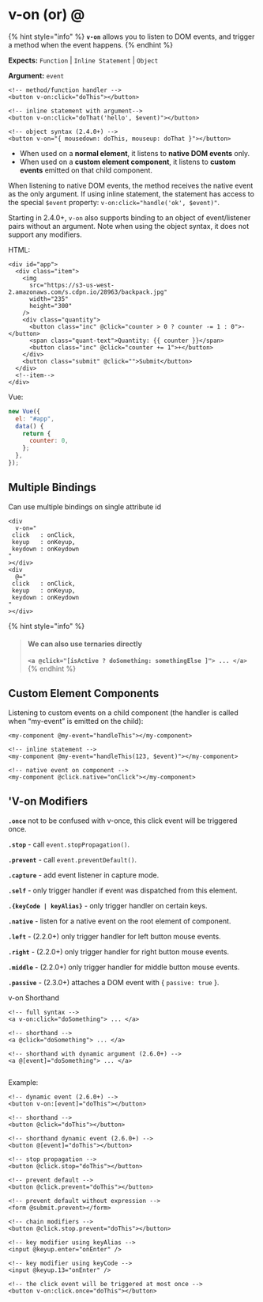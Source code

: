 # v-on \(or\) @

{% hint style="info" %}
 **`v-on`** allows you to listen to DOM events, and trigger a method when the event happens.
{% endhint %}

**Expects:** `Function` \| `Inline Statement` \| `Object`

**Argument:** `event`

```markup
<!-- method/function handler -->
<button v-on:click="doThis"></button>

<!-- inline statement with argument-->
<button v-on:click="doThat('hello', $event)"></button>

<!-- object syntax (2.4.0+) -->
<button v-on="{ mousedown: doThis, mouseup: doThat }"></button>
```

* When used on a **normal element**, it listens to **native DOM events** only. 
* When used on a **custom element component**, it listens to **custom events** emitted on that child component.

When listening to native DOM events, the method receives the native event as the only argument. If using inline statement, the statement has access to the special `$event` property: `v-on:click="handle('ok', $event)"`.

Starting in 2.4.0+, `v-on` also supports binding to an object of event/listener pairs without an argument. Note when using the object syntax, it does not support any modifiers.

HTML:

```markup
<div id="app">
  <div class="item">
    <img
      src="https://s3-us-west-2.amazonaws.com/s.cdpn.io/28963/backpack.jpg"
      width="235"
      height="300"
    />
    <div class="quantity">
      <button class="inc" @click="counter > 0 ? counter -= 1 : 0">-</button>
      <span class="quant-text">Quantity: {{ counter }}</span>
      <button class="inc" @click="counter += 1">+</button>
    </div>
    <button class="submit" @click="">Submit</button>
  </div>
  <!--item-->
</div>
```

Vue:

```javascript
new Vue({
  el: "#app",
  data() {
    return {
      counter: 0,
    };
  },
});
```

## Multiple Bindings

Can use multiple bindings on single attribute id

```markup
<div
  v-on="
 click   : onClick,
 keyup   : onKeyup,
 keydown : onKeydown
"
></div>
<div
  @="
 click   : onClick,
 keyup   : onKeyup,
 keydown : onKeydown
"
></div>
```

{% hint style="info" %}
> #### We can also use ternaries directly
>
> **`<a @click="[isActive ? doSomething: somethingElse ]"> ... </a>`**
{% endhint %}

## Custom Element Components

Listening to custom events on a child component \(the handler is called when “my-event” is emitted on the child\):

```markup
<my-component @my-event="handleThis"></my-component>

<!-- inline statement -->
<my-component @my-event="handleThis(123, $event)"></my-component>

<!-- native event on component -->
<my-component @click.native="onClick"></my-component>
```

## 'V-on Modifiers

**`.once`** not to be confused with v-once, this click event will be triggered once.

**`.stop`** - call `event.stopPropagation()`.

**`.prevent`** - call `event.preventDefault()`.

**`.capture`** - add event listener in capture mode.

**`.self`** - only trigger handler if event was dispatched from this element.

**`.{keyCode | keyAlias}`** - only trigger handler on certain keys.

**`.native`** - listen for a native event on the root element of component.

**`.left`** - \(2.2.0+\) only trigger handler for left button mouse events.

**`.right`** - \(2.2.0+\) only trigger handler for right button mouse events.

**`.middle`** - \(2.2.0+\) only trigger handler for middle button mouse events.

**`.passive`** - \(2.3.0+\) attaches a DOM event with { `passive: true` }.

v-on Shorthand

```markup
<!-- full syntax -->
<a v-on:click="doSomething"> ... </a>

<!-- shorthand -->
<a @click="doSomething"> ... </a>

<!-- shorthand with dynamic argument (2.6.0+) -->
<a @[event]="doSomething"> ... </a>


```

Example:

```markup
<!-- dynamic event (2.6.0+) -->
<button v-on:[event]="doThis"></button>

<!-- shorthand -->
<button @click="doThis"></button>

<!-- shorthand dynamic event (2.6.0+) -->
<button @[event]="doThis"></button>

<!-- stop propagation -->
<button @click.stop="doThis"></button>

<!-- prevent default -->
<button @click.prevent="doThis"></button>

<!-- prevent default without expression -->
<form @submit.prevent></form>

<!-- chain modifiers -->
<button @click.stop.prevent="doThis"></button>

<!-- key modifier using keyAlias -->
<input @keyup.enter="onEnter" />

<!-- key modifier using keyCode -->
<input @keyup.13="onEnter" />

<!-- the click event will be triggered at most once -->
<button v-on:click.once="doThis"></button>
```

